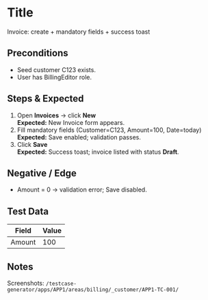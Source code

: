 ﻿---
id: APP1-TC-001
app: APP1
area: Billing > Invoices
suite: Regression            # Smoke | Regression | E2E
type: Functional             # Functional | UX | Perf | Security | E2E
priority: P3                 # P0..P3
status: Ready                # Draft | Ready | Deprecated
story_refs:
  - group/app1#123           # cross-project GitLab issue links
bug_refs: []
owner: "@maksim"                # your GitLab username
automation:
  status: NotAutomated       # NotAutomated | Planned | Automated
  mapping: ""
links: []                    # figma:// swagger:// etc.
---

# Title
Invoice: create + mandatory fields + success toast

## Preconditions
- Seed customer C123 exists.
- User has BillingEditor role.

## Steps & Expected
1. Open **Invoices** → click **New**  
   **Expected:** New Invoice form appears.
2. Fill mandatory fields (Customer=C123, Amount=100, Date=today)  
   **Expected:** Save enabled; validation passes.
3. Click **Save**  
   **Expected:** Success toast; invoice listed with status **Draft**.

## Negative / Edge
- Amount = 0 → validation error; Save disabled.

## Test Data
| Field  | Value |
|--------|-------|
| Amount | 100   |

## Notes
Screenshots: `/testcase-generator/apps/APP1/areas/billing/_customer/APP1-TC-001/`